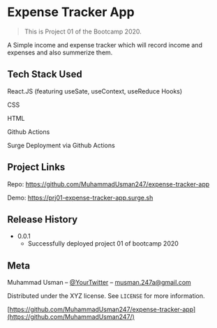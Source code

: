 # Expense Tracker App
> This is Project 01 of the Bootcamp 2020.

A Simple income and expense tracker which will record income and expenses and also summerize them.

## Tech Stack Used

React.JS (featuring useSate, useContext, useReduce Hooks)

CSS

HTML

Github Actions

Surge Deployment via Github Actions


## Project Links


Repo: https://github.com/MuhammadUsman247/expense-tracker-app

Demo: https://prj01-expense-tracker-app.surge.sh


## Release History

* 0.0.1
    * Successfully deployed project 01 of bootcamp 2020

## Meta

Muhammad Usman – [@YourTwitter](https://twitter.com/murh279) – musman.247a@gmail.com

Distributed under the XYZ license. See ``LICENSE`` for more information.

[https://github.com/MuhammadUsman247/expense-tracker-app](https://github.com/MuhammadUsman247/)
